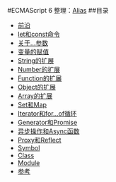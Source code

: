 #ECMAScript 6
整理：[Alias](http://www.ch-un.com)
##目录
* [前沿](README.md)
* [let和const命令](letandconst.md)
* [关于...参数](rest.md)
* [变量的赋值](setValue.md)
* [String的扩展](string.md)
* [Number的扩展](number.md)
* [Function的扩展](function.md)
* [Object的扩展](object.md)
* [Array的扩展](array.md)
* [Set和Map](setandmap.md)
* [Iterator和for...of循环](iterator.md)
* [Generator和Promise](generator.md)
* [异步操作和Async函数](async.md)
* [Proxy和Reflect](proxymd.md)
* [Symbol](symbolmd.md)
* [Class](classmd.md)
* [Module](modulemd.md)
* [参考](frommd.md)

